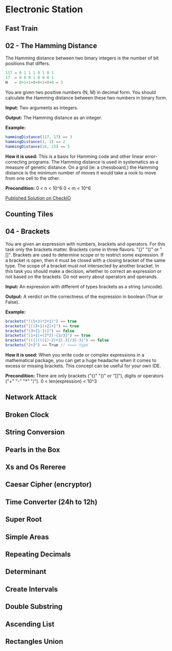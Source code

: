 # Electronic Station

## Fast Train

## 02 - The Hamming Distance

The Hamming distance between two binary integers is the number of bit positions that differs.

```js
117 = 0 1 1 1 0 1 0 1
17  = 0 0 0 1 0 0 0 1
H   = 0+1+1+0+0+1+0+0 = 3
```

You are given two positive numbers (N, M) in decimal form. You should calculate the Hamming distance between these two numbers in binary form.

**Input:** Two arguments as integers.

**Output:** The Hamming distance as an integer.

**Example:**

```js
hammingDistance(117, 17) == 3
hammingDistance(1, 2) == 2
hammingDistance(16, 15) == 5
```

**How it is used:** This is a basis for Hamming code and other linear error-correcting programs. The Hamming distance is used in systematics as a measure of genetic distance. On a grid (ie: a chessboard,) the Hamming distance is the minimum number of moves it would take a rook to move from one cell to the other.

**Precondition:**
0 < n < 10^6
0 < m < 10^6

[Published Solution on CheckIO](https://js.checkio.org/mission/hamming-distance/publications/BenMerch/js-node/lot-of-cleanup-needed/)

## Counting Tiles

## 04 - Brackets

You are given an expression with numbers, brackets and operators. For this task only the brackets matter. Brackets come in three flavors: "{}" "()" or "[]". Brackets are used to determine scope or to restrict some expression. If a bracket is open, then it must be closed with a closing bracket of the same type. The scope of a bracket must not intersected by another bracket. In this task you should make a decision, whether to correct an expression or not based on the brackets. Do not worry about operators and operands.

**Input:** An expression with different of types brackets as a string (unicode).

**Output:** A verdict on the correctness of the expression in boolean (True or False).

**Example:**

```js
brackets("((5+3)*2+1)") == true
brackets("{[(3+1)+2]+}") == true
brackets("(3+{1-1)}") == false
brackets("[1+1]+(2*2)-{3/3}") == true
brackets("(({[(((1)-2)+3)-3]/3}-3)") == false
brackets("2+3") == True // <=== typo
```

**How it is used:** When you write code or complex expressions in a mathematical package, you can get a huge headache when it comes to excess or missing brackets. This concept can be useful for your own IDE.

**Precondition:**
There are only brackets ("{}" "()" or "[]"), digits or operators ("+" "-" "*" "/").
0 < len(expression) < 10^3

## Network Attack

## Broken Clock

## String Conversion

## Pearls in the Box

## Xs and Os Rereree

## Caesar Cipher (encryptor)

## Time Converter (24h to 12h)

## Super Root

## Simple Areas

## Repeating Decimals

## Determinant

## Create Intervals

## Double Substring

## Ascending List

## Rectangles Union
